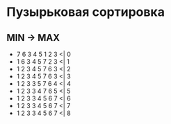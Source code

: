 # Пузырьковая сортировка
## MIN -> MAX

- 7 6 3 4 5 1 2 3   <| 0
- 1 6 3 4 5 7 2 3   <| 1
- 1 2 3 4 5 7 6 3   <| 2
- 1 2 3 4 5 7 6 3   <| 3
- 1 2 3 3 5 7 6 4   <| 4
- 1 2 3 3 4 7 6 5   <| 5
- 1 2 3 3 4 5 6 7   <| 6
- 1 2 3 3 4 5 6 7   <| 7
- 1 2 3 3 4 5 6 7   <| 8

